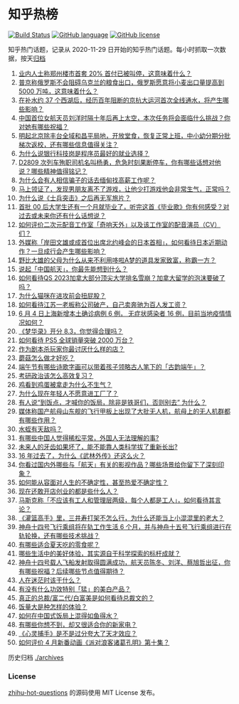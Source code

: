 # 知乎热榜
[![Build Status](https://github.com/ToWeLong/zhihu-hot-questions/workflows/CI/badge.svg)](https://github.com/ToWeLong/zhihu-hot-questions/actions)
[![GitHub language](https://img.shields.io/badge/language-golang-orange.svg)](https://golang.org/)
[![GitHub license](https://img.shields.io/github/license/ToWeLong/zhihu-hot-questions)](https://github.com/ToWeLong/zhihu-hot-questions/blob/main/LICENSE)

知乎热门话题，记录从 2020-11-29 日开始的知乎热门话题。每小时抓取一次数据，按天[归档](./archives)

<!-- BEGIN -->

1. [业内人士称郑州楼市首套  20% 首付已被叫停，这意味着什么？](https://www.zhihu.com/question/535705715)
1. [普京称俄罗斯不会阻碍乌克兰的粮食出口，俄罗斯愿意将小麦出口量提高到 5000 万吨，这意味着什么？](https://www.zhihu.com/question/536007614)
1. [在补水约 37 个西湖后，经历百年阻断的京杭大运河首次全线通水，将产生哪些影响？](https://www.zhihu.com/question/535768408)
1. [中国首位女航天员刘洋时隔十年后再上太空，本次任务将会面临什么挑战？你对她有哪些祝福？](https://www.zhihu.com/question/536011868)
1. [明起北京除丰台全域和昌平局地，开放堂食，恢复正常上班，中小幼分期分批梯次返校，还有哪些信息值得关注？](https://www.zhihu.com/question/536148667)
1. [为什么说银行科技岗是程序员最好的就业选择？](https://www.zhihu.com/question/380468704)
1. [D2809 次列车殉职司机名叫杨勇，危急时刻果断停车，你有哪些话想对他说？哪些精神值得铭记？](https://www.zhihu.com/question/536060569)
1. [为什么会有人相信骗子的话去缅甸找高薪工作呢？](https://www.zhihu.com/question/518459639)
1. [马上领证了，发现男朋友离不了游戏，让他少打游戏他会非常生气，正常吗？](https://www.zhihu.com/question/533306641)
1. [为什么说《士兵突击》之后再无军旅片？](https://www.zhihu.com/question/21982582)
1. [首批 00 后大学生还有一个月就毕业了，听完这首《毕业歌》你有何感受？对过去或未来你还有什么话想说？](https://www.zhihu.com/question/535083843)
1. [如何评价二次元配音工作室「奇响天外」以及该工作室的配音演员（CV）们？](https://www.zhihu.com/question/536013916)
1. [外媒称「岸田文雄或成首位出席北约峰会的日本首相」，如何看待日本近期动作？一旦成行会产生哪些影响？](https://www.zhihu.com/question/536153376)
1. [野比大雄的父母为什么从来不利用哆啦A梦的道具发家致富，称霸一方？](https://www.zhihu.com/question/350330532)
1. [说起「中国航天」，你最先能想到什么？](https://www.zhihu.com/question/519359221)
1. [如何看待QS 2023加拿大部分顶尖大学排名雪崩？加拿大留学的泡沫要破了吗？](https://www.zhihu.com/question/535994709)
1. [为什么猫咪在进攻前会扭屁股？](https://www.zhihu.com/question/23721414)
1. [如何看待江苏一老板称公司破产，自己卖奔驰为百人发工资？](https://www.zhihu.com/question/536063167)
1. [6 月 4 日上海新增本土确诊病例 6 例， 无症状感染者 16 例，目前当地疫情情况如何？](https://www.zhihu.com/question/536135696)
1. [《梦华录》开分 8.3，你觉得合理吗？](https://www.zhihu.com/question/536147800)
1. [如何看待 PS5 全球销量突破 2000 万台？](https://www.zhihu.com/question/535948570)
1. [作为剧本杀玩家你最讨厌什么样的店？](https://www.zhihu.com/question/486216380)
1. [蘑菇怎么做才好吃？](https://www.zhihu.com/question/27691258)
1. [端午节有哪些诗歌字画可以带着孩子领略古人笔下的「古韵端午」？](https://www.zhihu.com/question/535291986)
1. [考研政治该怎么高效复习？](https://www.zhihu.com/question/534881200)
1. [鸡看到鸡蛋被拿走为什么不生气？](https://www.zhihu.com/question/24728044)
1. [为什么现在年轻人不愿意进工厂了？](https://www.zhihu.com/question/428318508)
1. [有人说“到饭点，才喊你的饭局，除非是铁哥们，否则别去” 为什么？](https://www.zhihu.com/question/424940007)
1. [媒体称国产航母山东舰的飞行甲板上出现了大批无人机，航母上的无人机群都有哪些作用？](https://www.zhihu.com/question/536001906)
1. [水蛭有天敌吗？](https://www.zhihu.com/question/401825970)
1. [有哪些中国人觉得稀松平常，外国人无法理解的事?](https://www.zhihu.com/question/435879884)
1. [未来人的牙齿如果坏了，能不能靠人类科学拔了重新长出?](https://www.zhihu.com/question/534914840)
1. [16 年过去了，为什么《武林外传》还这么火？](https://www.zhihu.com/question/288826549)
1. [你看过国内外哪些与「航天」有关的影视作品？哪些场景给你留下了深刻印象？](https://www.zhihu.com/question/527649852)
1. [如何能从容面对人生的不确定性，甚至热爱不确定性？](https://www.zhihu.com/question/47719253)
1. [现在还敢开店创业的都是些什么人？](https://www.zhihu.com/question/402883947)
1. [马斯克称「不应该有工人和管理层两级，每个人都是工人」，如何看待其言论？](https://www.zhihu.com/question/536030561)
1. [《灌篮高手》里，三井寿打架不怎么行，为什么还能当上小混混里的老大？](https://www.zhihu.com/question/31119836)
1. [神舟十四号飞行乘组将在轨工作生活 6 个月，并与神舟十五号飞行乘组进行在轨轮换，还有哪些技术挑战？](https://www.zhihu.com/question/536004742)
1. [有哪些适合夏天吃的零食呢？](https://www.zhihu.com/question/532045791)
1. [哪些生活中的美好体验，其实源自于科学探索的标杆成就？](https://www.zhihu.com/question/535881051)
1. [神舟十四号载人飞船发射取得圆满成功，航天员陈冬、刘洋、蔡旭哲出征，你有哪些祝福？后续哪些节点值得期待？](https://www.zhihu.com/question/536004111)
1. [人在迷茫时该干什么？](https://www.zhihu.com/question/22321313)
1. [有没有什么功效特别「猛」的美白产品？](https://www.zhihu.com/question/441955092)
1. [真正的总裁/富二代/白富美是如何看待总裁文的？](https://www.zhihu.com/question/35439807)
1. [饭量大是种怎样的体验？](https://www.zhihu.com/question/29254265)
1. [如何在中国式饭局上混得如鱼得水？](https://www.zhihu.com/question/356545883)
1. [有哪些你想不到，却又很适合你的新家电？](https://www.zhihu.com/question/535887063)
1. [《心灵捕手》是不是过分夸大了天才效应？](https://www.zhihu.com/question/534556823)
1. [如何评价 4 月新番动画《派对浪客诸葛孔明》第十集？](https://www.zhihu.com/question/535874544)

<!-- END -->

历史归档 [./archives](./archives)


### License
[zhihu-hot-questions](https://github.com/towelong/zhihu-hot-questions) 的源码使用 MIT License 发布。